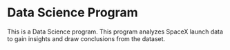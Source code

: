 # Data Science Program
This is a Data Science program. 
This program analyzes SpaceX launch data to gain insights and draw conclusions from the dataset.
